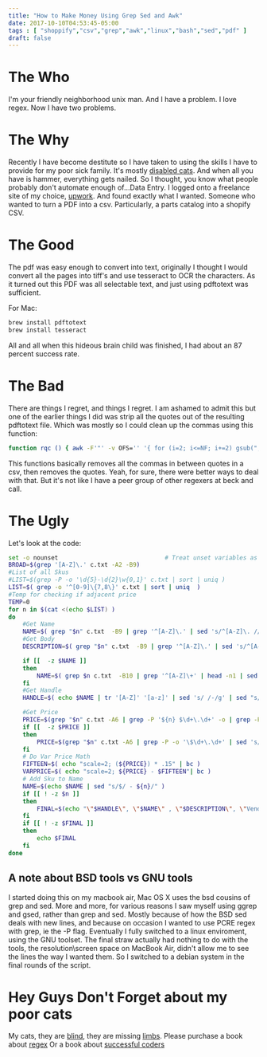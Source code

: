 ```yaml
---
title: "How to Make Money Using Grep Sed and Awk"
date: 2017-10-10T04:53:45-05:00
tags : [ "shoppify","csv","grep","awk","linux","bash","sed","pdf" ]
draft: false
---
```

# The Who

I'm your friendly neighborhood unix man. And I have a problem. I love regex. Now I have two problems.

# The Why
Recently I have become destitute so I have taken to using the skills I have to provide for my poor sick family. It's mostly [disabled cats](https://www.instagram.com/bsdpunk/ "BSDPunk Instagram"). And when all you have is hammer, everything gets nailed. So I thought, you know what people probably don't automate enough of...Data Entry. I logged onto a freelance site of my choice, [upwork](https://www.upwork.com/ "Upwork"). And found exactly what I wanted. Someone who wanted to turn a PDF into a csv. Particularly, a parts catalog into a shopify CSV.

# The Good

The pdf was easy enough to convert into text, originally I thought I would convert all the pages into tiff's and use tesseract to OCR the characters. As it turned out this PDF was all selectable text, and just using pdftotext was sufficient.

For Mac:
``` bash
brew install pdftotext
brew install tesseract
```

All and all when this hideous brain child was finished, I had about an 87 percent success rate.

# The Bad

There are things I regret, and things I regret. I am ashamed to admit this but one of the earlier things I did was strip all the quotes out of the resulting pdftotext file. Which was mostly so I could clean up the commas using this function:

``` bash
function rqc () { awk -F'"' -v OFS='' '{ for (i=2; i<=NF; i+=2) gsub(",", "", $i) } 1' $@ | sed 's/"//g' ;}
```
This functions basically removes all the commas in between quotes in a csv, then removes the quotes. Yeah, for sure, there were better ways to deal with that. But it's not like I have a peer group of other regexers at beck and call.


# The Ugly

Let's look at the code:

``` bash
set -o nounset                              # Treat unset variables as an error
BROAD=$(grep '[A-Z]\.' c.txt -A2 -B9)
#List of all Skus
#LIST=$(grep -P -o '\d{5}-\d{2}\w{0,1}' c.txt | sort | uniq )
LIST=$( grep -o '^[0-9]\{7,8\}' c.txt | sort | uniq  )
#Temp for checking if adjacent price
TEMP=0
for n in $(cat <(echo $LIST) )
do
    #Get Name
    NAME=$( grep "$n" c.txt  -B9 | grep '^[A-Z]\.' | sed 's/^[A-Z]\. //' | sed 's/^[A-Z ]\+       \([A-Z][a-z]\)/\1/' | sed 's/"//g' | grep '[A-Z ]\+' | tail -n1 | sed 's/[a-z].*//' | sed 's/.$//' )
    #Get Body
    DESCRIPTION=$( grep "$n" c.txt  -B9 | grep '^[A-Z]\.' | sed 's/^[A-Z]\. //' | sed 's/^[A-Z ]\+\([A-Z][a-z]\)/\1/' | sed 's/"//g')

    if [[  -z $NAME ]]
    then
        NAME=$( grep $n c.txt  -B10 | grep '^[A-Z]\+' | head -n1 | sed 's/^[A-Z]\. //' | sed 's/[A-Z][a-z].*//g')
    fi
    #Get Handle
    HANDLE=$( echo $NAME | tr '[A-Z]' '[a-z]' | sed 's/ /-/g' | sed "s/$/-${n}/"| sed 's/[A-Z][a-z]//' )

    #Get Price
    PRICE=$(grep "$n" c.txt -A6 | grep -P '${n} $\d+\.\d+' -o | grep -P '\d+\.\d+' -o)
    if [[  -z $PRICE ]]
    then
        PRICE=$(grep "$n" c.txt -A6 | grep -P -o '\$\d+\.\d+' | sed 's/\$//g' |tr ' ' '\n' | head -n1)
    fi
    # Do Var Price Math
    FIFTEEN=$( echo "scale=2; (${PRICE}) * .15" | bc )
    VARPRICE=$( echo "scale=2; ${PRICE} - $FIFTEEN"| bc )
    # Add Sku to Name
    NAME=$(echo $NAME | sed "s/$/ - ${n}/" )
    if [[ ! -z $n ]]
    then
        FINAL=$(echo "\"$HANDLE\", \"$NAME\" , \"$DESCRIPTION\", \"Vendor\", \"\" , , \"\", \"Title\", \"Default Title\", , , , , \"$n\", ,,,,,\"$VARPRICE\",\"$PRICE\"")
    fi
    if [[ ! -z $FINAL ]]
    then
        echo $FINAL
    fi
done

```


## A note about BSD tools vs GNU tools

I started doing this on my macbook air, Mac OS X uses the bsd cousins of grep and sed. More and more, for various reasons I saw myself using ggrep and gsed, rather than grep and sed. Mostly because of how the BSD sed deals with new lines, and because on occasion I wanted to use PCRE regex with grep, ie the -P flag. Eventually I fully switched to a linux enviroment, using the GNU toolset. The final straw actually had nothing to do with the tools, the resolution\screen space on MacBook Air, didn't allow me to see the lines the way I wanted them. So I switched to a debian system in the final rounds of the script.

# Hey Guys Don't Forget about my poor cats

My cats, they are [blind](https://www.instagram.com/p/BZ7QyBZjbu0/?taken-by=bsdpunk "Felicity"), they are missing [limbs](https://www.instagram.com/p/BZ7Kw9qjG5E/?taken-by=bsdpunk "Charlie"). Please purchase a book about [regex](https://www.amazon.com/gp/product/0596528124/ref=as_li_qf_sp_asin_il_tl?ie=UTF8&tag=bsdpblog-20&camp=1789&creative=9325&linkCode=as2&creativeASIN=0596528124&linkId=889140c1615f2cd3e4373dfe9ebc0be7 "Regex Book Amazon") Or a book about [successful coders](https://www.amazon.com/gp/product/1430219483/ref=as_li_qf_sp_asin_il_tl?ie=UTF8&tag=bsdpblog-20&camp=1789&creative=9325&linkCode=as2&creativeASIN=1430219483&linkId=b43558af067f9b7ba9b51c625832d542 "Coders At Work, Amazon")

# 
